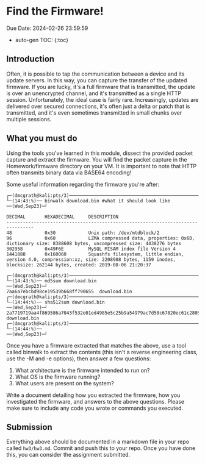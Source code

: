 # Find the Firmware!

Due Date: 2024-02-26 23:59:59

* auto-gen TOC:
{:toc}

## Introduction

Often, it is possible to tap the communication between a device and its update servers. In this way, you can capture the transfer of the updated firmware. If you are lucky, it's a full firmware that is transmitted, the update is over an unencrypted channel, and it's transmitted as a single HTTP session. Unfortunately, the ideal case is fairly rare. Increasingly, updates are delivered over secured connections, it's often just a delta or patch that is transmitted, and it's even sometimes transmitted in small chunks over multiple sessions.

## What you must do

Using the tools you've learned in this module, dissect the provided packet capture and extract the firmware. You will find the packet capture in the Homework/firmware directory on your VM. It is important to note that HTTP often transmits binary data via BASE64 encoding!

Some useful information regarding the firmware you're after:

```
┌─(dmcgrath@kali:pts/3)─────────────────────────────────────────────────────────────────────────(~)─┐
└─(14:43:%)── binwalk download.bin #what it should look like                          ──(Wed,Sep23)─┘

DECIMAL       HEXADECIMAL     DESCRIPTION
--------------------------------------------------------------------------------
48            0x30            Unix path: /dev/mtdblock/2
96            0x60            LZMA compressed data, properties: 0x6D, dictionary size: 8388608 bytes, uncompressed size: 4438276 bytes
302958        0x49F6E         MySQL MISAM index file Version 4
1441888       0x160060        Squashfs filesystem, little endian, version 4.0, compression:xz, size: 2208988 bytes, 1159 inodes, blocksize: 262144 bytes, created: 2019-08-06 21:20:37

┌─(dmcgrath@kali:pts/3)─────────────────────────────────────────────────────────────────────────(~)─┐
└─(14:43:%)── md5sum download.bin                                                     ──(Wed,Sep23)─┘
7aa6a7ebcbd98ce19539b668ff790655  download.bin
┌─(dmcgrath@kali:pts/3)─────────────────────────────────────────────────────────────────────────(~)─┐
└─(14:44:%)── sha512sum download.bin                                                  ──(Wed,Sep23)─┘
2a7719719aa4f869586a7043f532e01ed4985e5c25b9a54979ac7d50c67820ec61c2805d6169b9c95a98104b8fb1d4f9ec698d23881360e99f5232a4f3cf12d4  download.bin
┌─(dmcgrath@kali:pts/3)─────────────────────────────────────────────────────────────────────────(~)─┐
└─(14:44:%)──                                                                         ──(Wed,Sep23)─┘
```

Once you have a firmware extracted that matches the above, use a tool called binwalk to extract the contents (this isn't a reverse engineering class, use the -M and -e options), then answer a few questions:

1. What architecture is the firmware intended to run on?
1. What OS is the firmware running?
1. What users are present on the system?

Write a document detailing how you extracted the firmware, how you investigated the firmware, and answers to the above questions. Please make sure to include any code you wrote or commands you executed.

## Submission

Everything above should be documented in a markdown file in your repo called `hw3/hw3.md`. Commit and push this to your repo. Once you have done this, you can consider the assignment submitted.
